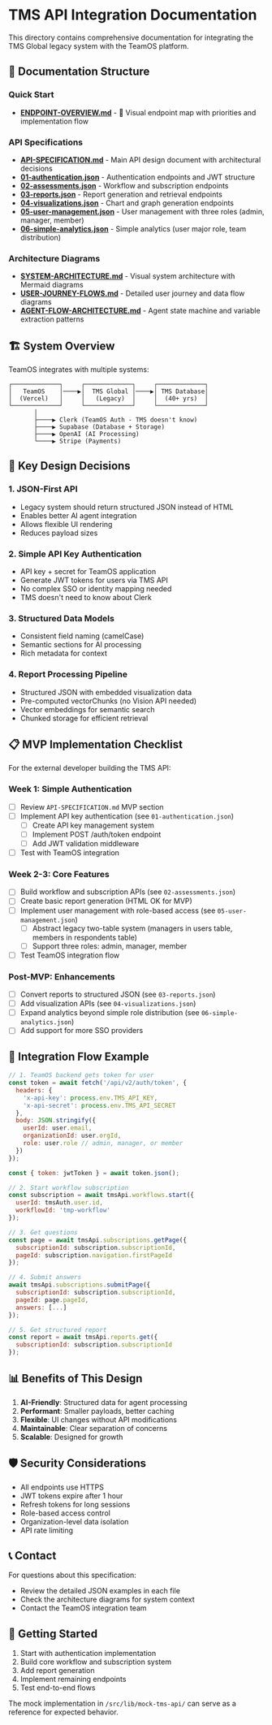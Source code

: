 # TMS API Integration Documentation

This directory contains comprehensive documentation for integrating the TMS Global legacy system with the TeamOS platform.

## 📁 Documentation Structure

### Quick Start
- **[ENDPOINT-OVERVIEW.md](./ENDPOINT-OVERVIEW.md)** - 🎯 Visual endpoint map with priorities and implementation flow

### API Specifications
- **[API-SPECIFICATION.md](./API-SPECIFICATION.md)** - Main API design document with architectural decisions
- **[01-authentication.json](./01-authentication.json)** - Authentication endpoints and JWT structure
- **[02-assessments.json](./02-assessments.json)** - Workflow and subscription endpoints
- **[03-reports.json](./03-reports.json)** - Report generation and retrieval endpoints
- **[04-visualizations.json](./04-visualizations.json)** - Chart and graph generation endpoints
- **[05-user-management.json](./05-user-management.json)** - User management with three roles (admin, manager, member)
- **[06-simple-analytics.json](./06-simple-analytics.json)** - Simple analytics (user major role, team distribution)

### Architecture Diagrams
- **[SYSTEM-ARCHITECTURE.md](./SYSTEM-ARCHITECTURE.md)** - Visual system architecture with Mermaid diagrams
- **[USER-JOURNEY-FLOWS.md](./USER-JOURNEY-FLOWS.md)** - Detailed user journey and data flow diagrams
- **[AGENT-FLOW-ARCHITECTURE.md](./AGENT-FLOW-ARCHITECTURE.md)** - Agent state machine and variable extraction patterns

## 🏗️ System Overview

TeamOS integrates with multiple systems:

```
┌─────────────┐     ┌─────────────┐     ┌─────────────┐
│   TeamOS    │────▶│  TMS Global │────▶│ TMS Database│
│  (Vercel)   │     │   (Legacy)  │     │  (40+ yrs)  │
└─────────────┘     └─────────────┘     └─────────────┘
       │                                         
       ├────▶ Clerk (TeamOS Auth - TMS doesn't know)
       ├────▶ Supabase (Database + Storage)     
       ├────▶ OpenAI (AI Processing)            
       └────▶ Stripe (Payments)                 
```

## 🔑 Key Design Decisions

### 1. **JSON-First API**
- Legacy system should return structured JSON instead of HTML
- Enables better AI agent integration
- Allows flexible UI rendering
- Reduces payload sizes

### 2. **Simple API Key Authentication**
- API key + secret for TeamOS application
- Generate JWT tokens for users via TMS API
- No complex SSO or identity mapping needed
- TMS doesn't need to know about Clerk

### 3. **Structured Data Models**
- Consistent field naming (camelCase)
- Semantic sections for AI processing
- Rich metadata for context

### 4. **Report Processing Pipeline**
- Structured JSON with embedded visualization data
- Pre-computed vectorChunks (no Vision API needed)
- Vector embeddings for semantic search
- Chunked storage for efficient retrieval

## 📋 MVP Implementation Checklist

For the external developer building the TMS API:

### Week 1: Simple Authentication
- [ ] Review `API-SPECIFICATION.md` MVP section
- [ ] Implement API key authentication (see `01-authentication.json`)
  - [ ] Create API key management system
  - [ ] Implement POST /auth/token endpoint
  - [ ] Add JWT validation middleware
- [ ] Test with TeamOS integration

### Week 2-3: Core Features
- [ ] Build workflow and subscription APIs (see `02-assessments.json`)
- [ ] Create basic report generation (HTML OK for MVP)
- [ ] Implement user management with role-based access (see `05-user-management.json`)
  - [ ] Abstract legacy two-table system (managers in users table, members in respondents table)
  - [ ] Support three roles: admin, manager, member
- [ ] Test TeamOS integration flow

### Post-MVP: Enhancements
- [ ] Convert reports to structured JSON (see `03-reports.json`)
- [ ] Add visualization APIs (see `04-visualizations.json`)
- [ ] Expand analytics beyond simple role distribution (see `06-simple-analytics.json`)
- [ ] Add support for more SSO providers

## 🔄 Integration Flow Example

```javascript
// 1. TeamOS backend gets token for user
const token = await fetch('/api/v2/auth/token', {
  headers: {
    'x-api-key': process.env.TMS_API_KEY,
    'x-api-secret': process.env.TMS_API_SECRET
  },
  body: JSON.stringify({
    userId: user.email,
    organizationId: user.orgId,
    role: user.role // admin, manager, or member
  })
});

const { token: jwtToken } = await token.json();

// 2. Start workflow subscription
const subscription = await tmsApi.workflows.start({
  userId: tmsAuth.user.id,
  workflowId: 'tmp-workflow'
});

// 3. Get questions
const page = await tmsApi.subscriptions.getPage({
  subscriptionId: subscription.subscriptionId,
  pageId: subscription.navigation.firstPageId
});

// 4. Submit answers
await tmsApi.subscriptions.submitPage({
  subscriptionId: subscription.subscriptionId,
  pageId: page.pageId,
  answers: [...]
});

// 5. Get structured report
const report = await tmsApi.reports.get({
  subscriptionId: subscription.subscriptionId
});
```

## 📊 Benefits of This Design

1. **AI-Friendly**: Structured data for agent processing
2. **Performant**: Smaller payloads, better caching
3. **Flexible**: UI changes without API modifications
4. **Maintainable**: Clear separation of concerns
5. **Scalable**: Designed for growth

## 🛡️ Security Considerations

- All endpoints use HTTPS
- JWT tokens expire after 1 hour
- Refresh tokens for long sessions
- Role-based access control
- Organization-level data isolation
- API rate limiting

## 📞 Contact

For questions about this specification:
- Review the detailed JSON examples in each file
- Check the architecture diagrams for system context
- Contact the TeamOS integration team

## 🚀 Getting Started

1. Start with authentication implementation
2. Build core workflow and subscription system
3. Add report generation
4. Implement remaining endpoints
5. Test end-to-end flows

The mock implementation in `/src/lib/mock-tms-api/` can serve as a reference for expected behavior.